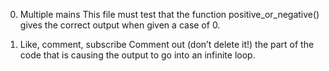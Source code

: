 0. Multiple mains	This file must test that the function positive_or_negative() gives the correct output when given a case of 0.

1. Like, comment, subscribe Comment out (don’t delete it!) the part of the code that is causing the output to go into an infinite loop.

